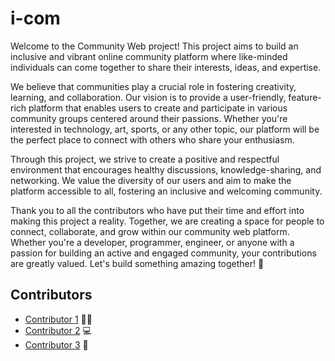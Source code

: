 
# i-com

Welcome to the Community Web project! This project aims to build an inclusive and vibrant online community platform where like-minded individuals can come together to share their interests, ideas, and expertise.

We believe that communities play a crucial role in fostering creativity, learning, and collaboration. Our vision is to provide a user-friendly, feature-rich platform that enables users to create and participate in various community groups centered around their passions. Whether you're interested in technology, art, sports, or any other topic, our platform will be the perfect place to connect with others who share your enthusiasm.

Through this project, we strive to create a positive and respectful environment that encourages healthy discussions, knowledge-sharing, and networking. We value the diversity of our users and aim to make the platform accessible to all, fostering an inclusive and welcoming community.

Thank you to all the contributors who have put their time and effort into making this project a reality. Together, we are creating a space for people to connect, collaborate, and grow within our community web platform. Whether you're a developer, programmer, engineer, or anyone with a passion for building an active and engaged community, your contributions are greatly valued. Let's build something amazing together! 🚀


## Contributors

- [Contributor 1](https://github.com/Sudharsan-coder) :technologist:
- [Contributor 2](https://github.com/Furiousfox-01) :computer:
- [Contributor 3](https://github.com/pradeepkumar24rk) :rocket:
    

